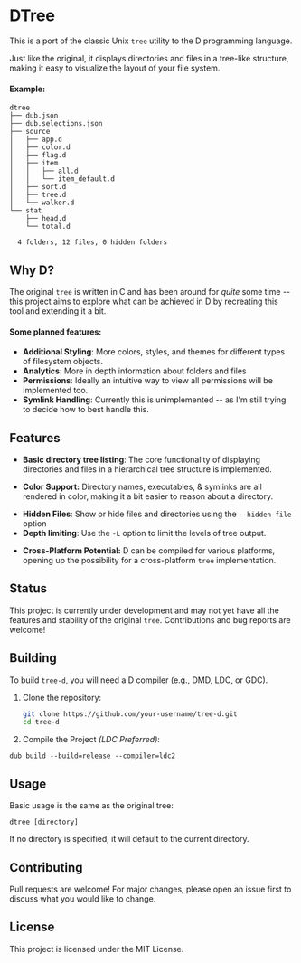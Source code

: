 # DTree

This is a port of the classic Unix `tree` utility to the D programming language.  

Just like the original, it displays directories and files in a tree-like structure, making it easy to visualize the layout of your file system. 

#### Example:

```
dtree
├── dub.json
├── dub.selections.json
├── source
│   ├── app.d
│   ├── color.d
│   ├── flag.d
│   ├── item
│   │   ├── all.d
│   │   └── item_default.d
│   ├── sort.d
│   ├── tree.d
│   └── walker.d
└── stat
    ├── head.d
    └── total.d

  4 folders, 12 files, 0 hidden folders
```

## Why D?

The original `tree` is written in C and has been around for *quite* some time -- this project aims to explore what can be achieved in D by recreating this tool and extending it a bit.

#### Some planned features:

- **Additional Styling**: More colors, styles, and themes for different types of filesystem objects.
- **Analytics**: More in depth information about folders and files
- **Permissions**: Ideally an intuitive way to view all permissions will be implemented too.
- **Symlink Handling**: Currently this is unimplemented -- as I'm still trying to decide how to best handle this.



## Features
- **Basic directory tree listing**: The core functionality of displaying directories and files in a hierarchical tree structure is implemented.
* **Color Support:** Directory names, executables, & symlinks are all rendered in color, making it a bit easier to reason about a directory.
- **Hidden Files**: Show or hide files and directories using the `--hidden-file` option 
- **Depth limiting**: Use the `-L` option to limit the levels of tree output.
* **Cross-Platform Potential:** D can be compiled for various platforms, opening up the possibility for a cross-platform `tree` implementation.

## Status

This project is currently under development and may not yet have all the features and stability of the original `tree`. Contributions and bug reports are welcome!

## Building

To build `tree-d`, you will need a D compiler (e.g., DMD, LDC, or GDC).  

1. Clone the repository:
   ```bash
   git clone https://github.com/your-username/tree-d.git
   cd tree-d
   ```

2. Compile the Project _(LDC Preferred)_:

```
dub build --build=release --compiler=ldc2
```

## Usage

Basic usage is the same as the original tree:

```
dtree [directory]
```

If no directory is specified, it will default to the current directory.


## Contributing
Pull requests are welcome! For major changes, please open an issue first to discuss what you would like to change.


## License
This project is licensed under the MIT License.
